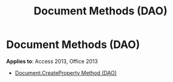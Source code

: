 ﻿---
title: Document Methods (DAO)
TOCTitle: Methods
ms:assetid: ded29f01-7169-4f4d-a409-43a729a1b817
ms:mtpsurl: https://msdn.microsoft.com/library/Dn125813(v=office.15)
ms:contentKeyID: 52074685
ms.date: 09/18/2015
mtps_version: v=office.15
---

# Document Methods (DAO)


**Applies to**: Access 2013, Office 2013



  - [Document.CreateProperty Method (DAO)](document-createproperty-method-dao.md)

